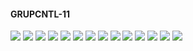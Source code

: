 #### GRUPCNTL-11

![](GRUPCNTL-11-Field_Production_Comparison_Plot.png)
![](GRUPCNTL-11-Group_PROD_Production_Comparison_Plot.png)
![](GRUPCNTL-11-Well_PROD1_Pressure_Comparison_Plot.png)
![](GRUPCNTL-11-Well_PROD1_Production_and_Mode_of_Control_Plot.png)
![](GRUPCNTL-11-Well_PROD1_Production_Performance.png)
![](GRUPCNTL-11-Well_PROD2_Pressure_Comparison_Plot.png)
![](GRUPCNTL-11-Well_PROD2_Production_and_Mode_of_Control_Plot.png)
![](GRUPCNTL-11-Well_PROD2_Production_Performance.png)
![](GRUPCNTL-11-Well_PROD3_Pressure_Comparison_Plot.png)
![](GRUPCNTL-11-Well_PROD3_Production_and_Mode_of_Control_Plot.png)
![](GRUPCNTL-11-Well_PROD3_Production_Performance.png)
![](GRUPCNTL-11-Well_PROD4_Pressure_Comparison_Plot.png)
![](GRUPCNTL-11-Well_PROD4_Production_and_Mode_of_Control_Plot.png)
![](GRUPCNTL-11-Well_PROD4_Production_Performance.png)
